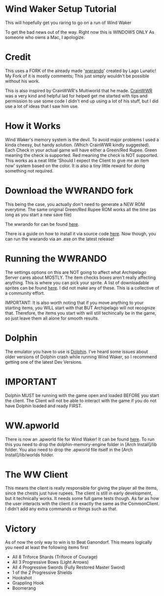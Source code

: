 # Wind Waker Setup Tutorial
This will hopefully get you raring to go on a run of Wind Waker

To get the bad news out of the way. Right now this is WINDOWS ONLY
As someone who owns a Mac, I apologize.

# Credit
This uses a FORK of the already made '[wwrando](https://github.com/LagoLunatic/wwrando)' created by Lago Lunatic! 
My Fork of it is mostly comments; This just simply wouldn't be possible without his work.

This is also inspired by CrainWWR's Multiworld that he made.
[CrainWWR](https://github.com/Crain-32) was a very kind and helpful lad for helped get me started with tips and permission to use some code
I didn't end up using a lot of his stuff, but I did use a lot of ideas that I saw him use.

# How it Works
Wind Waker's memory system is the devil. To avoid major problems I used a kinda cheesy, but handy solution.
(Which CrainWWR kindly suggested).
Each Check in your actual game will have either a Green/Red Rupee.
Green meaning the check is supported.
Red meaning the check is NOT supported.
This works as a neat little 'Should I expect the Client to give me an item now' system based on the color.
It is also a tiny little reward for doing something not required.

# Download the WWRANDO fork
This being the case, you actually don't need to generate a NEW ROM everytime.
The same original Green/Red Rupee ROM works all the time (as long as you start a new save file)

The wwrando for can be found [here](https://github.com/Dev5ter/wwrando/releases).

There is a guide on how to install it via source code [here](https://github.com/Dev5ter/wwrando).
Now though, you can run the wwrando via an .exe on the latest release!

# Running the WWRANDO
The settings options on this are NOT going to affect what Archipelago Server cares about MOSTLY. The item checks boxes aren't really affecting anything.
This is where you can pick your sprite. A list of downloadable sprites can be found [here](https://github.com/Sage-of-Mirrors/Custom-Wind-Waker-Player-Models).
I did not make any of these. This is a collective of a community effort.

IMPORTANT: It is also worth noting that if you move anything to your starting items, you WILL start with that BUT Archipelago will not recognize that.
Therefore, the items you start with will still techincally be in the game, so just leave them all alone for smooth results.

# Dolphin
The emulator you have to use is [Dolphin](https://dolphin-emu.org).
I've heard some issues about older versions of Dolphin crash while running Wind Waker, so I recommend getting one of the latest Dev Versions.

# IMPORTANT
Dolphin MUST be running with the game open and loaded BEFORE you start the client.
The Client will not be able to interact with the game if you do not have Dolphin loaded and ready FIRST.

# WW.apworld
There is now an .apworld file for Wind Waker! It can be found [here](https://github.com/Dev5ter/ww-apworld/releases).
To run this you need to drop the dolphin-memory-engine folder in [Arch Install]/lib folder. You also need to drop the .apworld file itself in the [Arch Install]/lib/worlds folder. 

# The WW Client
This means the client is really responsible for giving the player all the items, since the chests just have rupees.
The client is still in early development, but it technically works. It needs some full game tests though.
As far as how the user interacts with the client it is exactly the same as the CommonClient.
I didn't add any extra commands or things such as that.

# Victory
As of now the only way to win is to Beat Ganondorf.
This means logically you need at least the following items first
- All 8 Triforce Shards (Triforce of Courage)
- All 3 Progressive Bows (Light Arrows)
- All 4 Progressive Swords (Fully Restored Master Sword)
- 1 of the 2 Progressive Shields
- Hookshot
- Grappling Hook
- Boomerang

